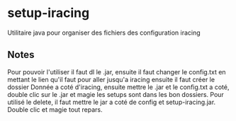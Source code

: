 # setup-iracing

Utilitaire java pour organiser des fichiers des configuration iracing

## Notes

Pour pouvoir l'utiliser il faut dl le .jar, ensuite il faut changer le config.txt en mettant le lien qu'il faut pour aller jusqu'a iracing
ensuite il faut créer le dossier Donnée a coté d'iracing, ensuite mettre le .jar et le config.txt a coté, double clic sur le .jar et magie les setups sont dans les bon dossiers.
Pour utilisé le delete, il faut mettre le jar a coté de config et setup-iracing.jar. Double clic et magie tout repars.
